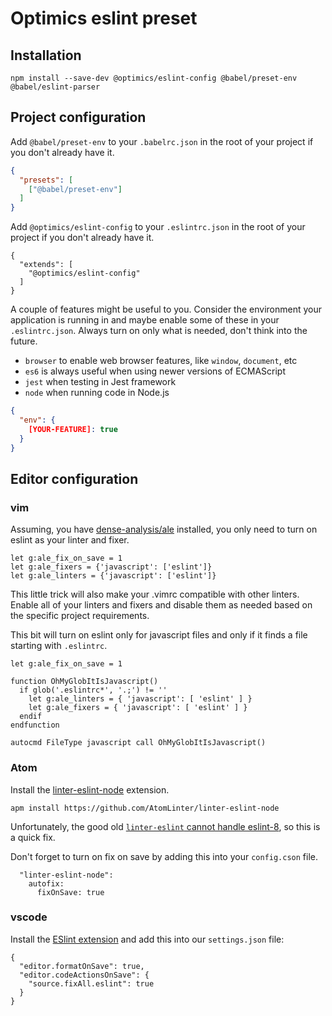# Optimics eslint preset

## Installation

```shell
npm install --save-dev @optimics/eslint-config @babel/preset-env @babel/eslint-parser
```

## Project configuration

Add `@babel/preset-env` to your `.babelrc.json` in the root of your project if
you don't already have it.

```JSON
{
  "presets": [
    ["@babel/preset-env"]
  ]
}
```

Add `@optimics/eslint-config` to your `.eslintrc.json` in the root of your
project if you don't already have it.

```
{
  "extends": [
    "@optimics/eslint-config"
  ]
}
```

A couple of features might be useful to you. Consider the environment your
application is running in and maybe enable some of these in your
`.eslintrc.json`. Always turn on only what is needed, don't think into the
future.

* `browser` to enable web browser features, like `window`, `document`, etc
* `es6` is always useful when using newer versions of ECMAScript
* `jest` when testing in Jest framework
* `node` when running code in Node.js

```JSON
{
  "env": {
    [YOUR-FEATURE]: true
  }
}
```

## Editor configuration

### vim

Assuming, you have [dense-analysis/ale](https://github.com/dense-analysis/ale)
installed, you only need to turn on eslint as your linter and fixer.

```
let g:ale_fix_on_save = 1
let g:ale_fixers = {'javascript': ['eslint']}
let g:ale_linters = {'javascript': ['eslint']}
```

This little trick will also make your .vimrc compatible with other linters.
Enable all of your linters and fixers and disable them as needed based on the
specific project requirements.

This bit will turn on eslint only for javascript files and only if it finds a
file starting with `.eslintrc`.

```
let g:ale_fix_on_save = 1

function OhMyGlobItIsJavascript()
  if glob('.eslintrc*', '.;') != ''
    let g:ale_linters = { 'javascript': [ 'eslint' ] }
    let g:ale_fixers = { 'javascript': [ 'eslint' ] }
  endif
endfunction

autocmd FileType javascript call OhMyGlobItIsJavascript()
```

### Atom

Install the [linter-eslint-node](https://github.com/AtomLinter/linter-eslint-node)
extension.

```shell
apm install https://github.com/AtomLinter/linter-eslint-node
```

Unfortunately, the good old [`linter-eslint` cannot handle eslint-8](https://github.com/AtomLinter/linter-eslint/issues/1440), so this is a quick fix.

Don't forget to turn on fix on save by adding this into your `config.cson` file.

```
  "linter-eslint-node":
    autofix:
      fixOnSave: true
```

### vscode

Install the [ESlint extension](https://marketplace.visualstudio.com/items?itemName=dbaeumer.vscode-eslint)
and add this into our `settings.json` file:

```
{
  "editor.formatOnSave": true,
  "editor.codeActionsOnSave": {
    "source.fixAll.eslint": true
  }
}
```
